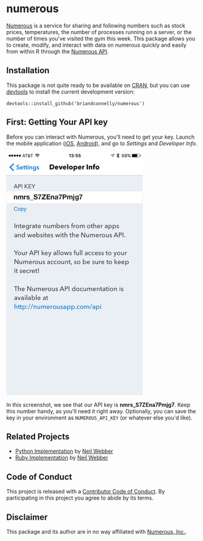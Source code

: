 # numerous

[Numerous](http://numerousapp.com) is a service for sharing and following numbers such as stock prices, temperatures, the number of processes running on a server, or the number of times you've visited the gym this week.
This package allows you to create, modify, and interact with data on numerous quickly and easily from within R through the [Numerous API](https://developer.numerousapp.com).


## Installation

This package is not quite ready to be available on [CRAN](http://cran.r-project.org), but you can use [devtools](http://cran.r-project.org/web/packages/devtools/index.html) to install the current development version:

    devtools::install_github('briandconnelly/numerous')


## First: Getting Your API key

Before you can interact with Numerous, you'll need to get your key.
Launch the mobile application ([iOS](https://itunes.apple.com/us/app/numerous-lifes-most-important/id797642904?mt=8), [Android](https://play.google.com/store/apps/details?id=com.numerousapp)), and go to *Settings* and *Developer Info*.

![Finding your API key](screenshot_apikey.png)

In this screenshot, we see that our API key is **nmrs_S7ZEna7Pmjg7**.
Keep this number handy, as you'll need it right away.
Optionally, you can save the key in your environment as `NUMEROUS_API_KEY` (or whatever else you'd like).


## Related Projects

- [Python Implementation](https://github.com/outofmbufs/Nappy) by [Neil Webber](http://www.neilwebber.com/)
- [Ruby Implementation](https://github.com/outofmbufs/numeruby) by [Neil Webber](http://www.neilwebber.com/)


## Code of Conduct

This project is released with a [Contributor Code of Conduct](CONDUCT.md). By participating in this project you agree to abide by its terms.


## Disclaimer

This package and its author are in no way affiliated with [Numerous, Inc.](http://numerousapp.com).

